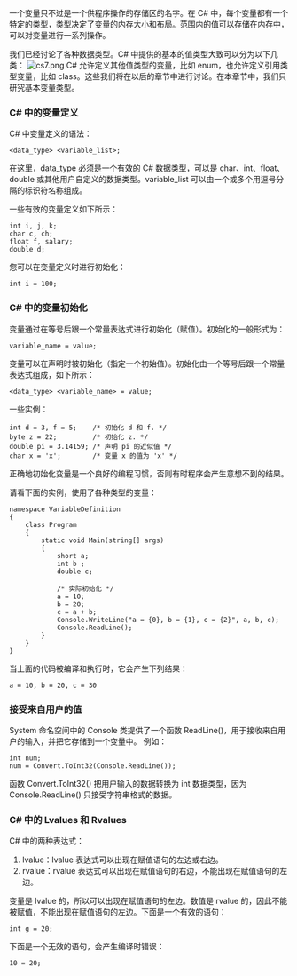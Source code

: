 一个变量只不过是一个供程序操作的存储区的名字。在 C# 中，每个变量都有一个特定的类型，类型决定了变量的内存大小和布局。范围内的值可以存储在内存中，可以对变量进行一系列操作。

我们已经讨论了各种数据类型。C# 中提供的基本的值类型大致可以分为以下几类：
![cs7.png](https://cdn.acwing.com/media/article/image/2022/11/10/192601_7185f6d761-cs7.png)
C# 允许定义其他值类型的变量，比如 enum，也允许定义引用类型变量，比如 class。这些我们将在以后的章节中进行讨论。在本章节中，我们只研究基本变量类型。
### C# 中的变量定义
C# 中变量定义的语法：
```
<data_type> <variable_list>;
```
在这里，data_type 必须是一个有效的 C# 数据类型，可以是 char、int、float、double 或其他用户自定义的数据类型。variable_list 可以由一个或多个用逗号分隔的标识符名称组成。

一些有效的变量定义如下所示：
```
int i, j, k;
char c, ch;
float f, salary;
double d;
```
您可以在变量定义时进行初始化：
```
int i = 100;
```
### C# 中的变量初始化
变量通过在等号后跟一个常量表达式进行初始化（赋值）。初始化的一般形式为：
```
variable_name = value;
```
变量可以在声明时被初始化（指定一个初始值）。初始化由一个等号后跟一个常量表达式组成，如下所示：
```
<data_type> <variable_name> = value;
```
一些实例：
```
int d = 3, f = 5;    /* 初始化 d 和 f. */
byte z = 22;         /* 初始化 z. */
double pi = 3.14159; /* 声明 pi 的近似值 */
char x = 'x';        /* 变量 x 的值为 'x' */
```
正确地初始化变量是一个良好的编程习惯，否则有时程序会产生意想不到的结果。

请看下面的实例，使用了各种类型的变量：
```
namespace VariableDefinition
{
    class Program
    {
        static void Main(string[] args)
        {
            short a;
            int b ;
            double c;

            /* 实际初始化 */
            a = 10;
            b = 20;
            c = a + b;
            Console.WriteLine("a = {0}, b = {1}, c = {2}", a, b, c);
            Console.ReadLine();
        }
    }
}
```
当上面的代码被编译和执行时，它会产生下列结果：
```
a = 10, b = 20, c = 30
```
### 接受来自用户的值
System 命名空间中的 Console 类提供了一个函数 ReadLine()，用于接收来自用户的输入，并把它存储到一个变量中。
例如：
```
int num;
num = Convert.ToInt32(Console.ReadLine());
```
函数 Convert.ToInt32() 把用户输入的数据转换为 int 数据类型，因为 Console.ReadLine() 只接受字符串格式的数据。
### C# 中的 Lvalues 和 Rvalues
C# 中的两种表达式：

 1. lvalue：lvalue 表达式可以出现在赋值语句的左边或右边。
 2. rvalue：rvalue 表达式可以出现在赋值语句的右边，不能出现在赋值语句的左边。

变量是 lvalue 的，所以可以出现在赋值语句的左边。数值是 rvalue 的，因此不能被赋值，不能出现在赋值语句的左边。下面是一个有效的语句：
```
int g = 20;
```
下面是一个无效的语句，会产生编译时错误：
```
10 = 20;
```